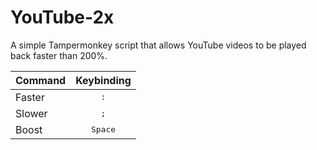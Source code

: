 # YouTube-2x
A simple Tampermonkey script that allows YouTube videos to be played back faster than 200%.

| Command | Keybinding |
| :--- | :---: |
| Faster |<kbd>:</kbd>|
| Slower |<kbd>;</kbd>|
| Boost  |<kbd>Space</kbd>|